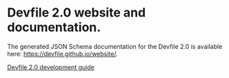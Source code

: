 # Devfile 2.0 website and documentation.


The generated JSON Schema documentation for the Devfile 2.0 is available here: https://devfile.github.io/website/.

[Devfile 2.0 development guide](https://github.com/devfile/website/blob/master/docs/end-user-guide/assembly_making-a-workspace-portable-using-a-devfile.adoc)
